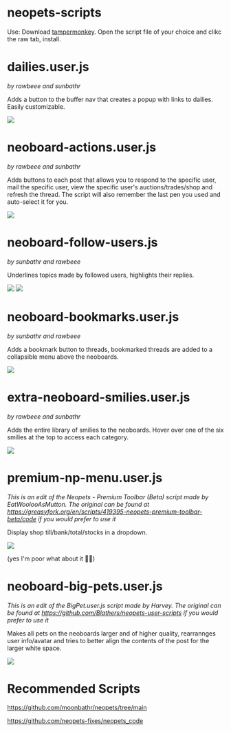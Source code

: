 # neopets-scripts

Use: Download <a href="https://chrome.google.com/webstore/detail/tampermonkey/dhdgffkkebhmkfjojejmpbldmpobfkfo?hl=en">tampermonkey</a>. Open the script file of your choice and clikc the raw tab, install.

# dailies.user.js
*by rawbeee and sunbathr*

Adds a button to the buffer nav that creates a popup with links to dailies. Easily customizable.

<img src="https://i.imgur.com/vcK62Th.png">

# neoboard-actions.user.js
*by rawbeee and sunbathr*

Adds buttons to each post that allows you to respond to the specific user, mail the specific user, view the specific user's auctions/trades/shop and refresh the thread. The script will also remember the last pen you used and auto-select it for you.

<img src="https://i.imgur.com/l8tZf34.png">

# neoboard-follow-users.js
*by sunbathr and rawbeee*

Underlines topics made by followed users, highlights their replies.

<img src="https://i.imgur.com/CcEyyog.png">

<img src="https://i.imgur.com/YfJZycn.png">

# neoboard-bookmarks.user.js
*by sunbathr and rawbeee*

Adds a bookmark button to threads, bookmarked threads are added to a collapsible menu above the neoboards.

<img src="https://i.imgur.com/Dtzfdyl.png">

# extra-neoboard-smilies.user.js
*by rawbeee and sunbathr*

Adds the entire library of smilies to the neoboards. Hover over one of the six smilies at the top to access each category.

<img src="https://i.imgur.com/BCimkff.png">

# premium-np-menu.user.js
*This is an edit of the Neopets - Premium Toolbar (Beta) script made by EatWoolooAsMutton. The original can be found at https://greasyfork.org/en/scripts/419395-neopets-premium-toolbar-beta/code if you would prefer to use it*

Display shop till/bank/total/stocks in a dropdown. 

<img src="https://i.imgur.com/cfyeLOT.png">

(yes I'm poor what about it 💁‍♂️)

# neoboard-big-pets.user.js
*This is an edit of the BigPet.user.js script made by Harvey. The original can be found at https://github.com/Blathers/neopets-user-scripts if you would prefer to use it*

Makes all pets on the neoboards larger and of higher quality, rearrannges user info/avatar and tries to better align the contents of the post for the larger white space. 

<img src="https://i.imgur.com/Tkp64rj.png">

# Recommended Scripts

https://github.com/moonbathr/neopets/tree/main

https://github.com/neopets-fixes/neopets_code

